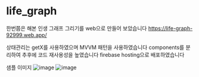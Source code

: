 # life_graph

한번쯤은 해본 인생 그래프 그리기를 web으로 만들어 보았습니다
https://life-graph-92999.web.app/

상태관리는 getX를 사용하였으며 MVVM 패턴을 사용하였습니다
components를 분리하여 추후에 코드 재사용성을 높였습니다
firebase hosting으로 배포하였습니다

샘플 이미지
![image](https://github.com/user-attachments/assets/f058406b-d328-4b0d-b92b-c1a9e5495f46)
![image](https://github.com/user-attachments/assets/44482d89-ccc9-4aec-937e-4ad6868ea961)
